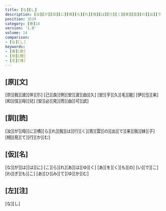 ```yaml
---
title: [な][し]
description: [汝][が][母][に][嘖][ら][れ][我][は][行][く][青][雲][の][出][で][来][我][妹][子][相][見][て][行][か][む]
position: 3519
category: [巻]14
version: '1.0'
volume: 14
comparison:
- [な][し]
keywords:
- [東][歌]
- [相][聞]
- [恋][情]
---
```


## [原][文]

[奈][我][波][伴][尓] [己][良][例][安][波][由][久] [安][乎][久][毛][能] [伊][弖][来][和][伎][母][兒] [安][必][見][而][由][可][武]

## [訓][読]

[汝][が][母][に][嘖][ら][れ][我][は][行][く][青][雲][の][出][で][来][我][妹][子][相][見][て][行][か][む]

## [仮][名]

[な][が][は][は][に] [こ][ら][れ][あ][は][ゆ][く] [あ][を][く][も][の] [い][で][こ][わ][ぎ][も][こ] [あ][ひ][み][て][ゆ][か][む]

## [左][注]

[な][し]
